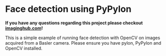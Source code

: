 # Face detection using PyPylon
**If you have any questions regarding this project please checkout [imaginghub.com](http://imaginghub.com/)!** 

This is a simple example of running face detection with OpenCV on images acquired from a Basler camera. Please ensure you have pylon, PyPylon and OpenCV installed.
